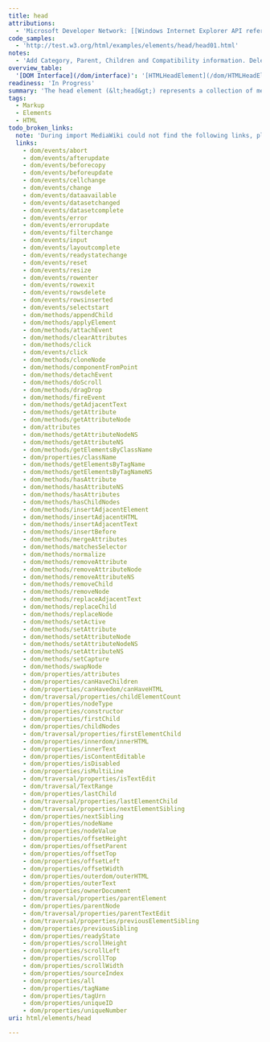 ```yaml
---
title: head
attributions:
  - 'Microsoft Developer Network: [[Windows Internet Explorer API reference](http://msdn.microsoft.com/en-us/library/ie/hh828809%28v=vs.85%29.aspx) Article]'
code_samples:
  - 'http://test.w3.org/html/examples/elements/head/head01.html'
notes:
  - 'Add Category, Parent, Children and Compatibility information. Delete HTML information sub section.'
overview_table:
  '[DOM Interface](/dom/interface)': '[HTMLHeadElement](/dom/HTMLHeadElement)'
readiness: 'In Progress'
summary: 'The head element (&lt;head&gt;) represents a collection of metadata for the document.'
tags:
  - Markup
  - Elements
  - HTML
todo_broken_links:
  note: 'During import MediaWiki could not find the following links, please fix and adjust this list.'
  links:
    - dom/events/abort
    - dom/events/afterupdate
    - dom/events/beforecopy
    - dom/events/beforeupdate
    - dom/events/cellchange
    - dom/events/change
    - dom/events/dataavailable
    - dom/events/datasetchanged
    - dom/events/datasetcomplete
    - dom/events/error
    - dom/events/errorupdate
    - dom/events/filterchange
    - dom/events/input
    - dom/events/layoutcomplete
    - dom/events/readystatechange
    - dom/events/reset
    - dom/events/resize
    - dom/events/rowenter
    - dom/events/rowexit
    - dom/events/rowsdelete
    - dom/events/rowsinserted
    - dom/events/selectstart
    - dom/methods/appendChild
    - dom/methods/applyElement
    - dom/methods/attachEvent
    - dom/methods/clearAttributes
    - dom/methods/click
    - dom/events/click
    - dom/methods/cloneNode
    - dom/methods/componentFromPoint
    - dom/methods/detachEvent
    - dom/methods/doScroll
    - dom/methods/dragDrop
    - dom/methods/fireEvent
    - dom/methods/getAdjacentText
    - dom/methods/getAttribute
    - dom/methods/getAttributeNode
    - dom/attributes
    - dom/methods/getAttributeNodeNS
    - dom/methods/getAttributeNS
    - dom/methods/getElementsByClassName
    - dom/properties/className
    - dom/methods/getElementsByTagName
    - dom/methods/getElementsByTagNameNS
    - dom/methods/hasAttribute
    - dom/methods/hasAttributeNS
    - dom/methods/hasAttributes
    - dom/methods/hasChildNodes
    - dom/methods/insertAdjacentElement
    - dom/methods/insertAdjacentHTML
    - dom/methods/insertAdjacentText
    - dom/methods/insertBefore
    - dom/methods/mergeAttributes
    - dom/methods/matchesSelector
    - dom/methods/normalize
    - dom/methods/removeAttribute
    - dom/methods/removeAttributeNode
    - dom/methods/removeAttributeNS
    - dom/methods/removeChild
    - dom/methods/removeNode
    - dom/methods/replaceAdjacentText
    - dom/methods/replaceChild
    - dom/methods/replaceNode
    - dom/methods/setActive
    - dom/methods/setAttribute
    - dom/methods/setAttributeNode
    - dom/methods/setAttributeNodeNS
    - dom/methods/setAttributeNS
    - dom/methods/setCapture
    - dom/methods/swapNode
    - dom/properties/attributes
    - dom/properties/canHaveChildren
    - dom/properties/canHavedom/canHaveHTML
    - dom/traversal/properties/childElementCount
    - dom/properties/nodeType
    - dom/properties/constructor
    - dom/properties/firstChild
    - dom/properties/childNodes
    - dom/traversal/properties/firstElementChild
    - dom/properties/innerdom/innerHTML
    - dom/properties/innerText
    - dom/properties/isContentEditable
    - dom/properties/isDisabled
    - dom/properties/isMultiLine
    - dom/traversal/properties/isTextEdit
    - dom/traversal/TextRange
    - dom/properties/lastChild
    - dom/traversal/properties/lastElementChild
    - dom/traversal/properties/nextElementSibling
    - dom/properties/nextSibling
    - dom/properties/nodeName
    - dom/properties/nodeValue
    - dom/properties/offsetHeight
    - dom/properties/offsetParent
    - dom/properties/offsetTop
    - dom/properties/offsetLeft
    - dom/properties/offsetWidth
    - dom/properties/outerdom/outerHTML
    - dom/properties/outerText
    - dom/properties/ownerDocument
    - dom/traversal/properties/parentElement
    - dom/properties/parentNode
    - dom/traversal/properties/parentTextEdit
    - dom/traversal/properties/previousElementSibling
    - dom/properties/previousSibling
    - dom/properties/readyState
    - dom/properties/scrollHeight
    - dom/properties/scrollLeft
    - dom/properties/scrollTop
    - dom/properties/scrollWidth
    - dom/properties/sourceIndex
    - dom/properties/all
    - dom/properties/tagName
    - dom/properties/tagUrn
    - dom/properties/uniqueID
    - dom/properties/uniqueNumber
uri: html/elements/head

---
```

